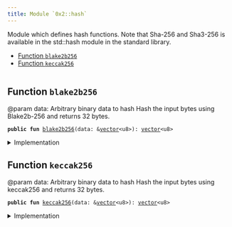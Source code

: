```yaml
---
title: Module `0x2::hash`
---
```


Module which defines hash functions. Note that Sha-256 and Sha3-256 is available in the std::hash module in the
standard library.


-  [Function `blake2b256`](#0x2_hash_blake2b256)
-  [Function `keccak256`](#0x2_hash_keccak256)


<pre><code></code></pre>



<a name="0x2_hash_blake2b256"></a>

## Function `blake2b256`

@param data: Arbitrary binary data to hash
Hash the input bytes using Blake2b-256 and returns 32 bytes.


<pre><code><b>public</b> <b>fun</b> <a href="../sui-framework/hash.md#0x2_hash_blake2b256">blake2b256</a>(data: &<a href="../move-stdlib/vector.md#0x1_vector">vector</a>&lt;u8&gt;): <a href="../move-stdlib/vector.md#0x1_vector">vector</a>&lt;u8&gt;
</code></pre>



<details>
<summary>Implementation</summary>


<pre><code><b>native</b> <b>public</b> <b>fun</b> <a href="../sui-framework/hash.md#0x2_hash_blake2b256">blake2b256</a>(data: &<a href="../move-stdlib/vector.md#0x1_vector">vector</a>&lt;u8&gt;): <a href="../move-stdlib/vector.md#0x1_vector">vector</a>&lt;u8&gt;;
</code></pre>



</details>

<a name="0x2_hash_keccak256"></a>

## Function `keccak256`

@param data: Arbitrary binary data to hash
Hash the input bytes using keccak256 and returns 32 bytes.


<pre><code><b>public</b> <b>fun</b> <a href="../sui-framework/hash.md#0x2_hash_keccak256">keccak256</a>(data: &<a href="../move-stdlib/vector.md#0x1_vector">vector</a>&lt;u8&gt;): <a href="../move-stdlib/vector.md#0x1_vector">vector</a>&lt;u8&gt;
</code></pre>



<details>
<summary>Implementation</summary>


<pre><code><b>native</b> <b>public</b> <b>fun</b> <a href="../sui-framework/hash.md#0x2_hash_keccak256">keccak256</a>(data: &<a href="../move-stdlib/vector.md#0x1_vector">vector</a>&lt;u8&gt;): <a href="../move-stdlib/vector.md#0x1_vector">vector</a>&lt;u8&gt;;
</code></pre>



</details>

